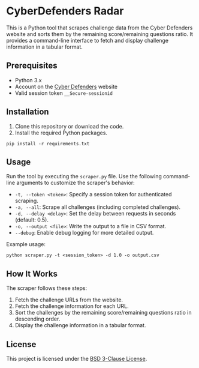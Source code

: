 # CyberDefenders Radar

This is a Python tool that scrapes challenge data from the Cyber Defenders website and sorts them by the remaining score/remaining questions ratio. It provides a command-line interface to fetch and display challenge information in a tabular format.

## Prerequisites

- Python 3.x
- Account on the [Cyber Defenders](https://cyberdefenders.org/) website
- Valid session token `__Secure-sessionid`

## Installation

1. Clone this repository or download the code.
2. Install the required Python packages.
```shell
pip install -r requirements.txt
```

## Usage

Run the tool by executing the `scraper.py` file. Use the following command-line arguments to customize the scraper's behavior:

- `-t, --token <token>`: Specify a session token for authenticated scraping.
- `-a, --all`: Scrape all challenges (including completed challenges).
- `-d, --delay <delay>`: Set the delay between requests in seconds (default: 0.5).
- `-o, --output <file>`: Write the output to a file in CSV format.
- `--debug`: Enable debug logging for more detailed output.

Example usage:

```shell
python scraper.py -t <session_token> -d 1.0 -o output.csv
```

## How It Works

The scraper follows these steps:

1. Fetch the challenge URLs from the website.
2. Fetch the challenge information for each URL.
3. Sort the challenges by the remaining score/remaining questions ratio in descending order.
4. Display the challenge information in a tabular format.

## License

This project is licensed under the [BSD 3-Clause License](LICENSE).

